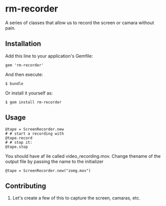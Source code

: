 # rm-recorder

A series of classes that allow us to record the screen or camara without pain.

## Installation

Add this line to your application's Gemfile:

    gem 'rm-recorder'

And then execute:

    $ bundle

Or install it yourself as:

    $ gem install rm-recorder

## Usage

    @tape = ScreenRecorder.new
    # # start a recording with
    @tape.record
    # # stop it: 
    @tape.stop 


You should have af ile called video_recording.mov. Change thename of the output file by passing the name to the initializer

    @tape = ScreenRecorder.new("zomg.mov")

## Contributing

1. Let's create a few of this to capture the screen, camaras, etc.
